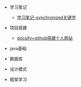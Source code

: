 - 学习笔记
  - [学习笔记-synchronized关键字](learn-notes/学习笔记-synchronized关键字.md)

- 项目搭建
  - [docsify+github搭建个人网站](build-framework/通过docsify+github搭建出个人博客网站.md)

- java基础
  
- 数据库

- 设计模式

- 框架学习